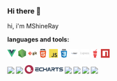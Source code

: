 ### Hi there 👋

<!--
**MShineRay/MShineRay** is a ✨ _special_ ✨ repository because its `README.md` (this file) appears on your GitHub profile.

Here are some ideas to get you started:

- 🔭 I’m currently working on ...
- 🌱 I’m currently learning ...
- 👯 I’m looking to collaborate on ...
- 🤔 I’m looking for help with ...
- 💬 Ask me about ...
- 📫 How to reach me: ...
- 😄 Pronouns: ...
- ⚡ Fun fact: ...
-->
hi, i'm MShineRay

**languages and tools:**  
<!--vue-->
<code><img height="20" src="https://raw.githubusercontent.com/github/explore/80688e429a7d4ef2fca1e82350fe8e3517d3494d/topics/vue/vue.png"></code>
<code><img height="20" src="https://raw.githubusercontent.com/github/explore/80688e429a7d4ef2fca1e82350fe8e3517d3494d/topics/nodejs/nodejs.png"></code>
<code><img height="20" src="https://raw.githubusercontent.com/github/explore/80688e429a7d4ef2fca1e82350fe8e3517d3494d/topics/git/git.png"></code>
<code><img height="20" src="https://raw.githubusercontent.com/github/explore/80688e429a7d4ef2fca1e82350fe8e3517d3494d/topics/html/html.png"></code>
<code><img height="20" src="https://raw.githubusercontent.com/github/explore/80688e429a7d4ef2fca1e82350fe8e3517d3494d/topics/javascript/javascript.png"></code>
<code><img height="20" src="https://raw.githubusercontent.com/github/explore/80688e429a7d4ef2fca1e82350fe8e3517d3494d/topics/css/css.png"></code>
<code><img height="20" src="https://raw.githubusercontent.com/github/explore/80688e429a7d4ef2fca1e82350fe8e3517d3494d/topics/jquery/jquery.png"></code>
<code><img height="20" src="https://raw.githubusercontent.com/github/explore/80688e429a7d4ef2fca1e82350fe8e3517d3494d/topics/express/express.png"></code>
<code><img height="20" src="https://raw.githubusercontent.com/github/explore/80688e429a7d4ef2fca1e82350fe8e3517d3494d/topics/gulp/gulp.png"></code>
<code><img height="20" src="https://raw.githubusercontent.com/github/explore/80688e429a7d4ef2fca1e82350fe8e3517d3494d/topics/npm/npm.png"></code>
<!--pnpm-->
<code><img height="20" src="https://camo.githubusercontent.com/49b19604911bc6ee19d5e805bfcc525af7fdd3573f6449b1bd14454cc5aa48bc/68747470733a2f2f692e696d6775722e636f6d2f716c57316545472e706e67"></code>
<code><img height="20" src="https://avatars.githubusercontent.com/u/2565403?s=48&v=4"></code>
<code><img height="20" src="https://github.com/apache/echarts/raw/master/asset/logo.png?raw=true"></code>
<code><img height="20" src="https://user-images.githubusercontent.com/10731096/95823103-9ce15780-0d5f-11eb-8010-1bd1b5910d4f.png"></code>
<code><img height="20" src="https://user-images.githubusercontent.com/17680888/39081119-3057bbe2-456e-11e8-862c-646133ad4b43.png"></code>
<code><img height="20" src="https://camo.githubusercontent.com/29f9228224deb359d30a87bb4e126ab1f7dd60a3fefbb33987b4d2aabbd988a5/68747470733a2f2f756e706b672e636f6d2f70726574746965722d6c6f676f40312e302e332f696d616765732f70726574746965722d62616e6e65722d6c696768742e737667"></code>
<code><img height="20" src="https://avatars.githubusercontent.com/u/10076935?s=48&v=4"></code>

